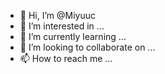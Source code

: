 - 👋 Hi, I’m @Miyuuc
- 👀 I’m interested in ...
- 🌱 I’m currently learning ...
- 💞️ I’m looking to collaborate on ...
- 📫 How to reach me ...

<!---
Miyuuc/Miyuuc is a ✨ special ✨ repository because its `README.md` (this file) appears on your GitHub profile.
You can click the Preview link to take a look at your changes.
--->
